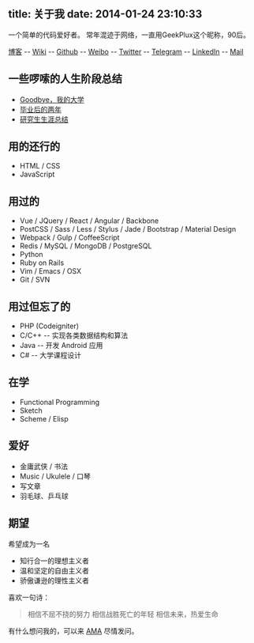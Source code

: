 title: 关于我
date: 2014-01-24 23:10:33
---

一个简单的代码爱好者。
常年混迹于网络，一直用GeekPlux这个昵称，90后。


[博客](http://geekplux.com/) -- [Wiki](http://geekplux.com/wiki) --  [Github](https://github.com/geekplux) --  [Weibo](http://weibo.com/cloud285) -- [Twitter](https://twitter.com/GeekPlux) -- [Telegram](https://t.me/geekplux_lab) -- [LinkedIn](https://cn.linkedin.com/in/geekplux) -- <a href="mailto:geekplux@gmail.com">Mail</a>

## 一些啰嗦的人生阶段总结

- [Goodbye，我的大学](https://geekplux.com/2014/02/02/goodbye_my_university.html)
- [毕业后的两年](https://geekplux.com/2016/02/15/two-years-after-graduated.html)
- [研究生生涯总结](https://geekplux.com/2018/06/01/the-summary-of-graduate-career.html)

## 用的还行的

- HTML / CSS
- JavaScript

## 用过的

- Vue / JQuery / React / Angular / Backbone
- PostCSS / Sass / Less / Stylus / Jade / Bootstrap / Material Design
- Webpack / Gulp / CoffeeScript
- Redis / MySQL / MongoDB / PostgreSQL
- Python
- Ruby on Rails
- Vim / Emacs / OSX
- Git / SVN

## 用过但忘了的

- PHP (Codeigniter)
- C/C++ -- 实现各类数据结构和算法
- Java -- 开发 Android 应用
- C# -- 大学课程设计

## 在学

- Functional Programming
- Sketch
- Scheme / Elisp

## 爱好

- 金庸武侠 / 书法
- Music / Ukulele / 口琴
- 写文章
- 羽毛球、乒乓球

## 期望

希望成为一名

- 知行合一的理想主义者
- 温和坚定的自由主义者
- 骄傲谦逊的理性主义者

喜欢一句诗：

> 相信不屈不挠的努力
> 相信战胜死亡的年轻
> 相信未来，热爱生命


有什么想问我的，可以来 [AMA](https://github.com/geekplux/ama) 尽情发问。
